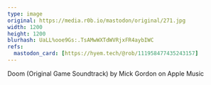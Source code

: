 ```yaml
---
type: image
original: https://media.r0b.io/mastodon/original/271.jpg
width: 1200
height: 1200
blurhash: UaLL%ooe9Gs:.TsAMwWXTdWVRjxFR4aybIWC
refs:
  mastodon_card: [https://hyem.tech/@rob/111958477435243157]
---
```


Doom (Original Game Soundtrack) by Mick Gordon on Apple Music
